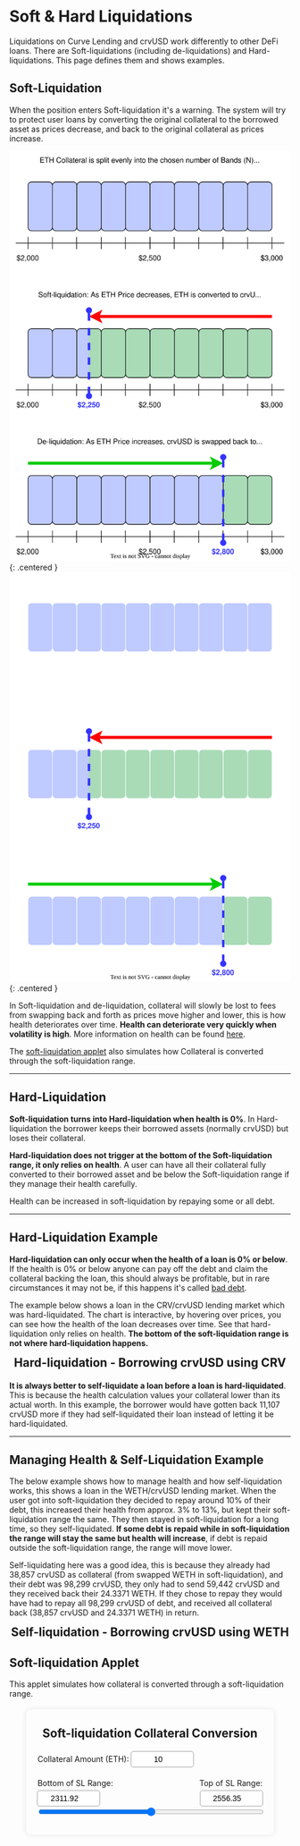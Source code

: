 <h1>Soft & Hard Liquidations</h1>

Liquidations on Curve Lending and crvUSD work differently to other DeFi loans.  There are Soft-liquidations (including de-liquidations) and Hard-liquidations.  This page defines them and shows examples.

## **Soft-Liquidation**

When the position enters Soft-liquidation it's a warning.  The system will try to protect user loans by converting the original collateral to the borrowed asset as prices decrease, and back to the original collateral as prices increase.

![Collateral Loss](../images/crvusd/soft-liq.svg#only-light){: .centered }
![Collateral Loss](../images/crvusd/soft-liq-dark.svg#only-dark){: .centered }

In Soft-liquidation and de-liquidation, collateral will slowly be lost to fees from swapping back and forth as prices move higher and lower, this is how health deteriorates over time.  **Health can deteriorate very quickly when volatility is high**.  More information on health can be found [here](./loan-details.md#loan-health).

The [soft-liquidation applet](#soft-liquidation-applet) also simulates how Collateral is converted through the soft-liquidation range.

---

## **Hard-Liquidation**

**Soft-liquidation turns into Hard-liquidation when health is 0%**.  In Hard-liquidation the borrower keeps their borrowed assets (normally crvUSD) but loses their collateral.  

**Hard-liquidation does not trigger at the bottom of the Soft-liquidation range, it only relies on health**.  A user can have all their collateral fully converted to their borrowed asset and be below the Soft-liquidation range if they manage their health carefully.

Health can be increased in soft-liquidation by repaying some or all debt.

---

## **Hard-Liquidation Example**

**Hard-liquidation can only occur when the health of a loan is 0% or below**.  If the health is 0% or below anyone can pay off the debt and claim the collateral backing the loan, this should always be profitable, but in rare circumstances it may not be, if this happens it's called [bad debt](../crvusd/loan-details.md#bad-debt).

The example below shows a loan in the CRV/crvUSD lending market which was hard-liquidated.  The chart is interactive, by hovering over prices, you can see how the health of the loan decreases over time.  See that hard-liquidation only relies on health.  **The bottom of the soft-liquidation range is not where hard-liquidation happens.**

<h2 style="margin: 10px 0 20px; text-align: center;">Hard-liquidation - Borrowing crvUSD using CRV</h2>
<div class="centered2" style="width: 100%">
  <canvas id="crvHardLiq"></canvas>
</div>

**It is always better to self-liquidate a loan before a loan is hard-liquidated**.  This is because the health calculation values your collateral lower than its actual worth. In this example, the borrower would have gotten back 11,107 crvUSD more if they had self-liquidated their loan instead of letting it be hard-liquidated.

---

## **Managing Health & Self-Liquidation Example**

The below example shows how to manage health and how self-liquidation works, this shows a loan in the WETH/crvUSD lending market.  When the user got into soft-liquidation they decided to repay around 10% of their debt, this increased their health from approx. 3% to 13%, but kept their soft-liquidation range the same.   They then stayed in soft-liquidation for a long time, so they self-liquidated.  **If some debt is repaid while in soft-liquidation the range will stay the same but health will increase**, if debt is repaid outside the soft-liquidation range, the range will move lower.

Self-liquidating here was a good idea, this is because they already had 38,857 crvUSD as collateral (from swapped WETH in soft-liquidation), and their debt was 98,299 crvUSD, they only had to send 59,442 crvUSD and they received back their 24.3371 WETH.  If they chose to repay they would have had to repay all 98,299 crvUSD of debt, and received all collateral back (38,857 crvUSD and 24.3371 WETH) in return.

<h2 style="margin: 10px 0 20px; text-align: center;">Self-liquidation - Borrowing crvUSD using WETH</h2>
<div class="centered2" style="width: 100%">
  <canvas id="wethSelfLiq"></canvas>
</div>

<script src="https://cdn.jsdelivr.net/npm/chart.js"></script>
<script src="https://cdn.jsdelivr.net/npm/chartjs-adapter-date-fns/dist/chartjs-adapter-date-fns.bundle.min.js"></script>
<script src="https://cdnjs.cloudflare.com/ajax/libs/chartjs-plugin-annotation/2.2.1/chartjs-plugin-annotation.min.js"></script>


## **Soft-liquidation Applet**

This applet simulates how collateral is converted through a soft-liquidation range.

<style>
    .price-input {
        width: 100px;
        padding: 5px;
        border: 1px solid #ccc;
        border-radius: 4px;
        font-size: 14px;
        text-align: center;
        outline: 1px solid #ccc;
    }
    .price-input:focus {
        outline: 2px solid #007bff;
        border-color: #007bff;
    }
    #ethCrvUsdChartContainer {
        width: 80%;
        max-width: 600px;
        padding: 20px;
        border-radius: 8px;
        box-shadow: 0 0 10px rgba(0,0,0,0.1);
        margin: 20px auto;
    }
</style>

<div id="ethCrvUsdChartContainer">
    <h2 style="margin: 10px 0 20px; text-align: center;">Soft-liquidation Collateral Conversion</h2>
    <div style="margin-top: 10px;">
        <label for="collateralInput">Collateral Amount (ETH):</label>
        <input type="number" id="collateralInput" class="price-input" value="10" min="0" step="0.1">
    </div>
    <div style="position: relative; margin-top: 20px;">
        <div style="display: flex; justify-content: space-between; margin-bottom: 5px;">
            <span>Bottom of SL Range:</span>
            <span>Top of SL Range:</span>
        </div>
        <div style="display: flex; justify-content: space-between; margin-top: 5px;">
            <input type="number" id="bottomRange" class="price-input" value="2311.92">
            <span id="currentPrice" style="font-weight: bold;"></span>
            <input type="number" id="topRange" class="price-input" value="2556.35">
        </div>
        <input type="range" id="ethCrvUsdSlider" style="width: 100%;" min="0" max="100" value="50">
    </div>
    <canvas id="ethCrvUsdChart"></canvas>
    <div id="ethCrvUsdValues" style="text-align: center; margin-top: 10px;"></div>
</div>


<script>
function createChart(data, chartId, yOpenLabel, yCloseLabel, tokenCOL, tokenDEBT) {
  const ctx = document.getElementById(chartId).getContext('2d');
  
  // Convert epoch times to Date objects
  const dates = data.time.map(epoch => new Date(parseInt(epoch) * 1000));

  // Calculate xmin and xmax
  const timeRange = parseInt(data.time[data.time.length - 1]) - parseInt(data.time[0]);
  const xmin = new Date((parseInt(data.time[0]) - timeRange * 0.1) * 1000);
  const xmax = new Date((parseInt(data.time[data.time.length - 1]) + timeRange * 0.1) * 1000);

  new Chart(ctx, {
    type: 'line',
    data: {
      labels: dates,
      datasets: [
        {
          label: 'Price',
          data: data.price,
          borderColor: 'orange',
          pointRadius: 0,
          pointHoverRadius: 10,
          pointHitRadius: 10
        },
        {
          label: 'Soft-Liquidation Price Range',
          data: data.slUp,
          fill: '+1',
          backgroundColor: 'rgba(255, 255, 0, 0.25)',
          borderColor: 'rgba(255, 255, 0, 0.25)',
          borderWidth: 0,
          pointHitRadius: 0,
          pointRadius: 0,
        },
        {
          label: 'Soft-Liquidation Price Range (lower)',
          data: data.slDown,
          fill: '-1',
          backgroundColor: 'rgba(255, 255, 0, 0.25)',
          borderColor: 'rgba(255, 255, 0, 0.25)',
          borderWidth: 0,
          pointHitRadius: 0,
          pointRadius: 0,
        },
      ]
    },
    options: {
      responsive: true,
      aspectRatio: 4/3,
      devicePixelRatio: 1,
      scales: {
        x: {
          type: 'time',
          time: {
            unit: 'day',
            displayFormats: {
              day: 'MMM d, yyyy'
            }
          },
          title: {
            display: true,
            text: 'Date'
          },
          ticks: {
            maxRotation: 45,
            minRotation: 25
          },
          min: xmin,
          max: xmax
        },
        y: {
          type: 'linear',
          position: 'left',
          title: {
            display: true,
            text: 'Price ($)'
          }
        }
      },
      plugins: {
        annotation: {
          annotations: {
            firstLine: {
              type: 'line',
              xMin: dates[0],
              xMax: dates[0],
              borderColor: 'rgb(41, 155, 31)',
              borderWidth: 2,
              borderDash: [5, 5],
            },
            lastLine: {
              type: 'line',
              xMin: dates[dates.length - 1],
              xMax: dates[dates.length - 1],
              borderColor: 'rgb(255, 99, 132)',
              borderWidth: 2,
              borderDash: [5, 5],
            },
            firstPoint: {
              type: 'point',
              xValue: dates[0],
              yValue: data.price[0],
              backgroundColor: 'rgb(41, 155, 31)',
              radius: 6,
              borderColor: 'rgb(41, 155, 31)',
              borderWidth: 1
            },
            lastPoint: {
              type: 'point',
              xValue: dates[dates.length - 1],
              yValue: data.price[data.price.length - 1],
              backgroundColor: 'rgb(255, 99, 132)',
              radius: 6,
              borderColor: 'rgb(255, 99, 132)',
              borderWidth: 1
            },
            firstLabel: {
              type: 'label',
              xValue: dates[0],
              yValue: yOpenLabel,
              backgroundColor: 'rgb(41, 155, 31)',
              content: ['Loan Open'],
              font: {
                size: 12
              },
              color: 'white',
              padding: 4
            },
            lastLabel: {
              type: 'label',
              xValue: dates[dates.length - 1],
              yValue: yCloseLabel,
              backgroundColor: 'rgb(255, 99, 132)',
              content: ['Hard Liquidation'],
              font: {
                size: 12
              },
              color: 'white',
              padding: 4
            }
          }
        },
        legend: {
          position: 'bottom',
          onClick: function(e, legendItem, legend) {
            const index = legendItem.datasetIndex;
            const chart = legend.chart;
            if (legendItem.text === 'Soft-Liquidation Price Range') {
              // Toggle visibility of both datasets when clicking "Soft-Liquidation Price Range"
              const softLiqDataset1 = chart.data.datasets[1];
              const softLiqDataset2 = chart.data.datasets[2];
              const isHidden = softLiqDataset1.hidden;
              softLiqDataset1.hidden = !isHidden;
              softLiqDataset2.hidden = !isHidden;
            } else {
              // Default behavior for other legend items
              Chart.defaults.plugins.legend.onClick.call(this, e, legendItem, legend);
            }
            chart.update();
          },
          labels: {
            filter: function(legendItem, chartData) {
              // Filter out the lower soft liquidation dataset
              return legendItem.text !== 'Soft-Liquidation Price Range (lower)';
            }
          }
        },
        tooltip: {
          callbacks: {
            title: function(tooltipItems) {
              return new Date(tooltipItems[0].parsed.x).toLocaleString();
            },
            label: function(context) {
              return '';
            },
            afterBody: function(tooltipItems) {
              const dataIndex = tooltipItems[0].dataIndex;
              return [
                'Price: ' + data.price[dataIndex],
                'Health: ' + data.health[dataIndex],
                'Collateral as ' + tokenCOL + ': ' + data.collateral[dataIndex],
                'Collateral as ' + tokenDEBT + ': ' + data.stablecoin[dataIndex],
                'crvUSD Debt: ' + data.debt[dataIndex]
              ];
            }
          },
          displayColors: false, // This removes the color box
          bodyAlign: 'left',
          padding: 10
        },
        title: {
          display: false,
          text: 'Loan Chart'
        }
      }
    }
  });

}

function createChart2(data, chartId) {
  const ctx = document.getElementById(chartId).getContext('2d');
  
  // Convert epoch times to Date objects
  const dates = data.time.map(epoch => new Date(parseInt(epoch) * 1000));

  // Calculate xmin and xmax
  const timeRange = parseInt(data.time[data.time.length - 1]) - parseInt(data.time[0]);
  const xmin = new Date((parseInt(data.time[0]) - timeRange * 0.1) * 1000);
  const xmax = new Date((parseInt(data.time[data.time.length - 1]) + timeRange * 0.1) * 1000);

  new Chart(ctx, {
    type: 'line',
    data: {
      labels: dates,
      datasets: [
        {
          label: 'Price',
          data: data.price,
          borderColor: 'orange',
          pointRadius: 0,
          pointHoverRadius: 10,
          pointHitRadius: 10
        },
        {
          label: 'Soft-Liquidation Price Range',
          data: data.slUp,
          fill: '+1',
          backgroundColor: 'rgba(255, 255, 0, 0.25)',
          borderColor: 'rgba(255, 255, 0, 0.25)',
          borderWidth: 0,
          pointHitRadius: 0,
          pointRadius: 0,
        },
        {
          label: 'Soft-Liquidation Price Range (lower)',
          data: data.slDown,
          fill: '-1',
          backgroundColor: 'rgba(255, 255, 0, 0.25)',
          borderColor: 'rgba(255, 255, 0, 0.25)',
          borderWidth: 0,
          pointHitRadius: 0,
          pointRadius: 0,
        },
      ]
    },
    options: {
      responsive: true,
      aspectRatio: 4/3,
      devicePixelRatio: 1,
      scales: {
        x: {
          type: 'time',
          time: {
            unit: 'day',
            displayFormats: {
              day: 'MMM d, yyyy'
            }
          },
          title: {
            display: true,
            text: 'Date'
          },
          ticks: {
            maxRotation: 45,
            minRotation: 25
          },
          min: xmin,
          max: xmax
        },
        y: {
          type: 'linear',
          position: 'left',
          title: {
            display: true,
            text: 'Price ($)'
          }
        }
      },
      plugins: {
        annotation: {
          annotations: {
            firstLine: {
              type: 'line',
              xMin: dates[0],
              xMax: dates[0],
              borderColor: 'rgb(41, 155, 31)',
              borderWidth: 2,
              borderDash: [5, 5],
            },
            midLine: {
              type: 'line',
              xMin: dates[79],
              xMax: dates[79],
              borderColor: 'rgb(41, 155, 31)',
              borderWidth: 2,
              borderDash: [5, 5],
            },
            lastLine: {
              type: 'line',
              xMin: dates[dates.length - 1],
              xMax: dates[dates.length - 1],
              borderColor: 'rgb(135, 50, 143)',
              borderWidth: 2,
              borderDash: [5, 5],
            },
            firstPoint: {
              type: 'point',
              xValue: dates[0],
              yValue: data.price[0],
              backgroundColor: 'rgb(41, 155, 31)',
              radius: 6,
              borderColor: 'rgb(41, 155, 31)',
              borderWidth: 1
            },
            midPoint: {
              type: 'point',
              xValue: dates[79],
              yValue: data.price[79],
              backgroundColor: 'rgb(41, 155, 31)',
              radius: 6,
              borderColor: 'rgb(41, 155, 31)',
              borderWidth: 1
            },
            lastPoint: {
              type: 'point',
              xValue: dates[dates.length - 1],
              yValue: data.price[data.price.length - 1],
              backgroundColor: 'rgb(135, 50, 143)',
              radius: 6,
              borderColor: 'rgb(135, 50, 143)',
              borderWidth: 1
            },
            firstLabel: {
              type: 'label',
              xValue: dates[0],
              yValue: 3400,
              backgroundColor: 'rgb(41, 155, 31)',
              content: ['Loan Open'],
              font: {
                size: 12
              },
              color: 'white',
              padding: 4
            },
            repayLabel: {
              type: 'label',
              xValue: dates[79],
              yValue: 3500,
              backgroundColor: 'rgb(41, 155, 31)',
              content: ['Repaid 10% debt'],
              font: {
                size: 12
              },
              color: 'white',
              padding: 4
            },
            lastLabel: {
              type: 'label',
              xValue: dates[dates.length - 1],
              yValue: 3200,
              backgroundColor: 'rgb(135, 50, 143)',
              content: ['Self Liquidation'],
              font: {
                size: 12
              },
              color: 'white',
              padding: 4
            }
          }
        },
        legend: {
          position: 'bottom',
          onClick: function(e, legendItem, legend) {
            const index = legendItem.datasetIndex;
            const chart = legend.chart;
            if (legendItem.text === 'Soft-Liquidation Price Range') {
              // Toggle visibility of both datasets when clicking "Soft-Liquidation Price Range"
              const softLiqDataset1 = chart.data.datasets[1];
              const softLiqDataset2 = chart.data.datasets[2];
              const isHidden = softLiqDataset1.hidden;
              softLiqDataset1.hidden = !isHidden;
              softLiqDataset2.hidden = !isHidden;
            } else {
              // Default behavior for other legend items
              Chart.defaults.plugins.legend.onClick.call(this, e, legendItem, legend);
            }
            chart.update();
          },
          labels: {
            filter: function(legendItem, chartData) {
              // Filter out the lower soft liquidation dataset
              return legendItem.text !== 'Soft-Liquidation Price Range (lower)';
            }
          }
        },
        tooltip: {
          callbacks: {
            title: function(tooltipItems) {
              return new Date(tooltipItems[0].parsed.x).toLocaleString();
            },
            label: function(context) {
              return '';
            },
            afterBody: function(tooltipItems) {
              const dataIndex = tooltipItems[0].dataIndex;
              return [
                'Price: ' + data.price[dataIndex],
                'Health: ' + data.health[dataIndex],
                'Collateral as WETH: ' + data.collateral[dataIndex],
                'Collateral as crvUSD: ' + data.stablecoin[dataIndex],
                'crvUSD Debt: ' + data.debt[dataIndex]
              ];
            }
          },
          displayColors: false, // This removes the color box
          bodyAlign: 'left',
          padding: 10
        },
        title: {
          display: false,
          text: 'Loan Chart'
        }
      }
    }
  });
}

function loadData(jsonFile, chartId, yOpenLabel, yCloseLabel, tokenCOL, tokenDEBT, hardLiq) {
fetch(jsonFile)
    .then(response => {
    if (!response.ok) {
        throw new Error(`HTTP error! status: ${response.status}`);
    }
    return response.json();
    })
    .then(data => {
    console.log('Data loaded successfully:', data);
    if (hardLiq) {
      createChart(data, chartId, yOpenLabel, yCloseLabel, tokenCOL, tokenDEBT);
    } else {
      createChart2(data, chartId)
    }
    })
    .catch(error => {
    console.error('Error loading JSON file:', error);
    });
}

loadData('softLiqData.json', 'softLiqChart', 3500, 3450, 'WETH', 'crvUSD', true);
loadData('crvHardLiqData.json', 'crvHardLiq', 0.3, 0.32, 'CRV', 'crvUSD', true);
loadData('wethSelfLiqData.json', 'wethSelfLiq', 3200, 3200, 'WETH', 'crvUSD')
</script>

<script>

    const ethCrvUsdCtx = document.getElementById('ethCrvUsdChart').getContext('2d');
    const ethCrvUsdSlider = document.getElementById('ethCrvUsdSlider');
    const ethCrvUsdValuesDisplay = document.getElementById('ethCrvUsdValues');
    const bottomRangeInput = document.getElementById('bottomRange');
    const topRangeInput = document.getElementById('topRange');
    const currentPriceDisplay = document.getElementById('currentPrice');
    const collateralInput = document.getElementById('collateralInput');
    const ethPercentageDisplay = document.getElementById('ethPercentageDisplay');

    const ethCrvUsdChart = new Chart(ethCrvUsdCtx, {
    type: 'bar',
    data: {
        labels: ['Collateral'],  // Single label
        datasets: [
            {
                label: 'ETH',
                data: [0],  // Single value
                backgroundColor: 'rgba(54, 162, 235, 0.8)',
                yAxisID: 'y'
            },
            {
                label: 'crvUSD',
                data: [0],  // Single value
                backgroundColor: 'rgba(75, 192, 192, 0.8)',
                yAxisID: 'y1'
            }
        ]
    },
    options: {
        responsive: true,
        scales: {
            x: {
                stacked: false,  // Set stacked to false
                categoryPercentage: 0.8,  // Adjusts the width of the bar group
                barPercentage: 0.9,  // Adjusts the width of each individual bar
                title: {
                    display: false,
                    text: 'Collateral'
                }
            },
            y: {
                type: 'linear',
                display: true,
                position: 'left',
                beginAtZero: true,
                title: {
                    display: true,
                    text: 'ETH Collateral'
                },
                ticks: {
                    callback: function(value) {
                        return value.toFixed(2) + ' ETH';
                    }
                }
            },
            y1: {
                type: 'linear',
                display: true,
                position: 'right',
                beginAtZero: true,
                title: {
                    display: true,
                    text: 'crvUSD Collateral'
                },
                ticks: {
                    callback: function(value) {
                        return value.toFixed(0) + ' crvUSD';
                    }
                },
                grid: {
                    drawOnChartArea: false,
                },
            }
        },
        plugins: {
            legend: {
                display: true
            },
            title: {
                display: false,
                text: 'Soft-Liquidation Collateral Conversion'
            },
            tooltip: {
                callbacks: {
                    label: function(context) {
                        const label = context.dataset.label || '';
                        if (label === 'ETH') {
                            return context.parsed.y.toFixed(2) + ' ETH';
                        } else {
                            return context.parsed.y.toFixed(2) + ' crvUSD';
                        }
                    }
                }
            }
        }
    }
});

    function updateEthCrvUsdChart() {
        const ethPercentage = Number(ethCrvUsdSlider.value);
        const crvUSDPercentage = 100 - ethPercentage;
        const bottomValue = Number(bottomRangeInput.value);
        const topValue = Number(topRangeInput.value);
        const sliderValue = Number(ethCrvUsdSlider.value);
        const collateral = Number(collateralInput.value);
        
        const currentPrice = bottomValue + (topValue - bottomValue) * (sliderValue / 100);
        const avgSellPrice = (topValue + currentPrice) / 2;
        const eth = (ethPercentage/100) * collateral;
        const crvUSDEth = (crvUSDPercentage / 100) * collateral;
        const crvUSDValue = crvUSDEth * avgSellPrice;

        ethCrvUsdChart.data.datasets[0].data = [eth];
        ethCrvUsdChart.data.datasets[1].data = [crvUSDValue];
        
        ethCrvUsdChart.options.scales.y.max = Math.ceil(collateral);
        ethCrvUsdChart.options.scales.y1.max = Math.ceil(topValue * collateral);
        
        ethCrvUsdChart.update();

        ethCrvUsdValuesDisplay.innerHTML = `Collateral: ${eth.toFixed(2)} ETH, ${crvUSDValue.toFixed(2)} crvUSD<br>Average Swap Price: ${avgSellPrice.toFixed(2)} crvUSD/ETH<br>ETH Swapped to crvUSD: ${crvUSDPercentage}%`;

        currentPriceDisplay.textContent = '$' + currentPrice.toFixed(2);
        ethPercentageDisplay.textContent = ethPercentage;
    }

    ethCrvUsdSlider.addEventListener('input', updateEthCrvUsdChart);
    bottomRangeInput.addEventListener('input', updateEthCrvUsdChart);
    topRangeInput.addEventListener('input', updateEthCrvUsdChart);
    collateralInput.addEventListener('input', updateEthCrvUsdChart);

    // Initial update
    updateEthCrvUsdChart();
</script>